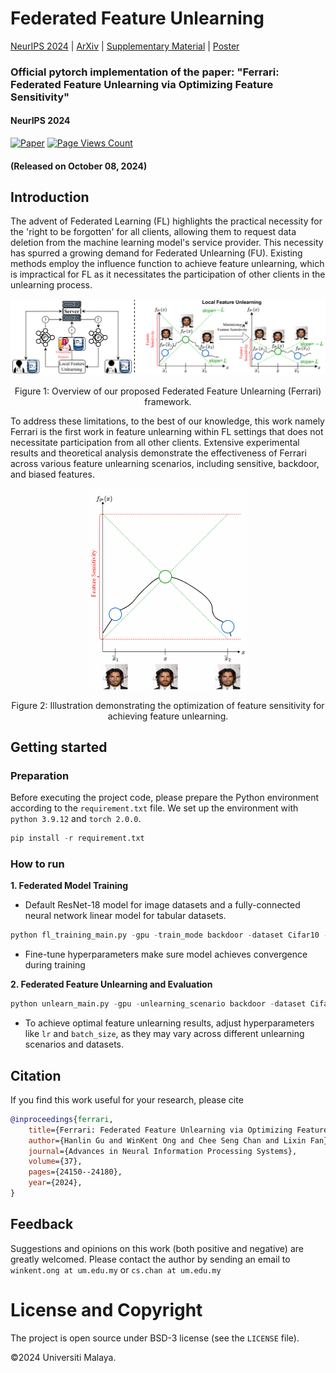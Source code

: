 # Federated Feature Unlearning

[NeurIPS 2024](https://neurips.cc/virtual/2024/poster/94662) | [ArXiv](https://arxiv.org/abs/2405.17462) | [Supplementary Material](https://github.com/OngWinKent/Federated-Feature-Unlearning/tree/main/supplementary) | [Poster](https://github.com/OngWinKent/Federated-Feature-Unlearning/blob/main/supplementary/Poster.pdf)

### Official pytorch implementation of the paper: "Ferrari: Federated Feature Unlearning via Optimizing Feature Sensitivity"

#### NeurIPS 2024

[![Paper](https://img.shields.io/badge/cs.CV-arxiv:2312.05849-B31B1B.svg)]((https://arxiv.org/abs/2405.17462))
[![Page Views Count](https://badges.toozhao.com/badges/01J9P2R033FHASG7RVP6QSTE3P/green.svg)](https://badges.toozhao.com/stats/01J9P2R033FHASG7RVP6QSTE3P "Get your own page views count badge on badges.toozhao.com")

#### (Released on October 08, 2024)

## Introduction

The advent of Federated Learning (FL) highlights the practical necessity for the 'right to be forgotten' for all clients, allowing them to request data deletion from the machine learning model's service provider. This necessity has spurred a growing demand for Federated Unlearning (FU). Existing methods employ the influence function to achieve feature unlearning, which is impractical for FL as it necessitates the participation of other clients in the unlearning process.

<p align="center"> <img src="images/method.png" alt="Methodology" style="zoom: 100%" />
<p align="center"> Figure 1: Overview of our proposed Federated Feature Unlearning (Ferrari) framework. </p>

To address these limitations, to the best of our knowledge, this work namely Ferrari is the first work in feature unlearning within FL settings that does not necessitate participation from all other clients. Extensive experimental results and theoretical analysis demonstrate the effectiveness of Ferrari across various feature unlearning scenarios, including sensitive, backdoor, and biased features.

<p align="center"> <img src="images/feature_sensivity.gif" alt="Feature Sensitivity" style="zoom: 50%" />
<p align="center"> Figure 2: Illustration demonstrating the optimization of feature sensitivity for achieving feature unlearning. </p>

## Getting started

### Preparation

Before executing the project code, please prepare the Python environment according to the `requirement.txt` file. We set up the environment with `python 3.9.12` and `torch 2.0.0`. 

```python
pip install -r requirement.txt
```

### How to run

**1. Federated Model Training**

- Default ResNet-18 model for image datasets and a fully-connected neural network linear model for tabular datasets.

```python
python fl_training_main.py -gpu -train_mode backdoor -dataset Cifar10 -trigger_label 0 -trigger_size 5 -global_epochs 200 -local_epochs 5 -batch_size 128 -lr 0.0001  -client_num 10 -frac 0.4 -momentum 0.5 -optimizer 'sgd' -seed 0 -report_training -save_model 
```

- Fine-tune hyperparameters make sure model achieves convergence during training

**2. Federated Feature Unlearning and Evaluation**

```python
python unlearn_main.py -gpu -unlearning_scenario backdoor -dataset Cifar10 -trigger_label 0 -trigger_size 5 -sample_number 20 -min_sigma 0.05 -max_sigma 1.0 -lr 0.00001 -client_num 10 -batch_size 128 -seed 0 -save_model 
```

- To achieve optimal feature unlearning results, adjust hyperparameters like `lr` and `batch_size`, as they may vary across different unlearning scenarios and datasets.

## Citation
If you find this work useful for your research, please cite
```bibtex
@inproceedings{ferrari,
    title={Ferrari: Federated Feature Unlearning via Optimizing Feature Sensitivity}, 
    author={Hanlin Gu and WinKent Ong and Chee Seng Chan and Lixin Fan},
    journal={Advances in Neural Information Processing Systems},
    volume={37},
    pages={24150--24180},
    year={2024},
}
```

## Feedback
Suggestions and opinions on this work (both positive and negative) are greatly welcomed. Please contact the author by sending an email to
`winkent.ong at um.edu.my` or `cs.chan at um.edu.my`

# License and Copyright

The project is open source under BSD-3 license (see the `LICENSE` file).

©2024 Universiti Malaya.
